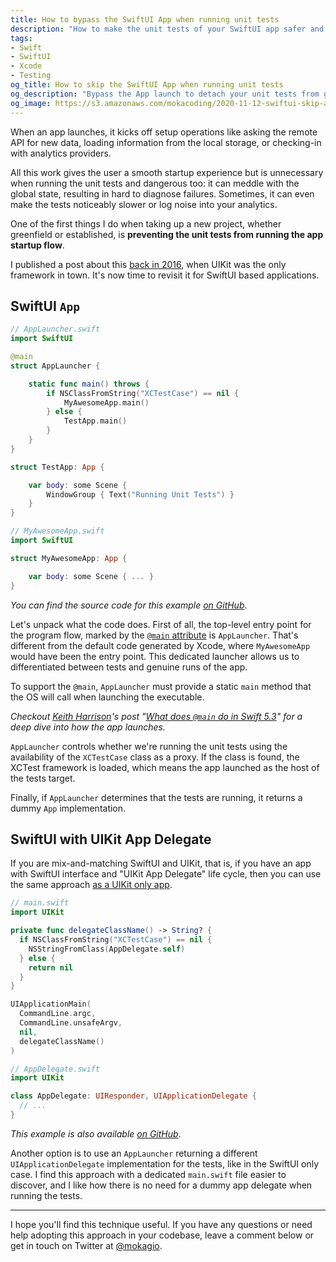 ```yaml
---
title: How to bypass the SwiftUI App when running unit tests
description: "How to make the unit tests of your SwiftUI app safer and faster by preventing them from running the program startup flow. This will avoid all of the launch operations like network requests or reads from the local storage that would affect the global state."
tags:
- Swift
- SwiftUI
- Xcode
- Testing
og_title: How to skip the SwiftUI App when running unit tests
og_description: "Bypass the App launch to detach your unit tests from global state."
og_image: https://s3.amazonaws.com/mokacoding/2020-11-12-swiftui-skip-app.jpg
---
```


When an app launches, it kicks off setup operations like asking the remote API for new data, loading information from the local storage, or checking-in with analytics providers.

All this work gives the user a smooth startup experience but is unnecessary when running the unit tests and dangerous too: it can meddle with the global state, resulting in hard to diagnose failures.
Sometimes, it can even make the tests noticeably slower or log noise into your analytics.

One of the first things I do when taking up a new project, whether greenfield or established, is **preventing the unit tests from running the app startup flow**.

I published a post about this [back in 2016](https://mokacoding.com/blog/prevent-unit-tests-from-loading-app-delegate-in-swift/), when UIKit was the only framework in town.
It's now time to revisit it for SwiftUI based applications.

## SwiftUI `App`

```swift
// AppLauncher.swift
import SwiftUI

@main
struct AppLauncher {

    static func main() throws {
        if NSClassFromString("XCTestCase") == nil {
            MyAwesomeApp.main()
        } else {
            TestApp.main()
        }
    }
}

struct TestApp: App {

    var body: some Scene {
        WindowGroup { Text("Running Unit Tests") }
    }
}

// MyAwesomeApp.swift
import SwiftUI

struct MyAwesomeApp: App {

    var body: some Scene { ... }
}
```

_You can find the source code for this example [on GitHub](https://github.com/mokacoding/TestAppDelegateExample)_.

Let's unpack what the code does.
First of all, the top-level entry point for the program flow, marked by the [`@main` attribute](https://docs.swift.org/swift-book/ReferenceManual/Attributes.html#ID626) is `AppLauncher`.
That's different from the default code generated by Xcode, where `MyAwesomeApp` would have been the entry point.
This dedicated launcher allows us to differentiated between tests and genuine runs of the app.

To support the `@main`, `AppLauncher` must provide a static `main` method that the OS will call when launching the executable.

_Checkout [Keith Harrison](https://twitter.com/kharrison)'s post "[What does `@main` do in Swift 5.3](https://useyourloaf.com/blog/what-does-main-do-in-swift-5.3/)" for a deep dive into how the app launches._

`AppLauncher` controls whether we're running the unit tests using the availability of the `XCTestCase` class as a proxy.
If the class is found, the XCTest framework is loaded, which means the app launched as the host of the tests target.

Finally, if `AppLauncher` determines that the tests are running, it returns a dummy `App` implementation.

## SwiftUI with UIKit App Delegate

If you are mix-and-matching SwiftUI and UIKit, that is, if you have an app with SwiftUI interface and "UIKit App Delegate" life cycle, then you can use the same approach [as a UIKit only app](https://mokacoding.com/blog/prevent-unit-tests-from-loading-app-delegate-in-swift/).

```swift
// main.swift
import UIKit

private func delegateClassName() -> String? {
  if NSClassFromString("XCTestCase") == nil {
    NSStringFromClass(AppDelegate.self)
  } else {
    return nil
  }
}

UIApplicationMain(
  CommandLine.argc,
  CommandLine.unsafeArgv,
  nil,
  delegateClassName()
)

// AppDelegate.swift
import UIKit

class AppDelegate: UIResponder, UIApplicationDelegate {
  // ...
}
```

_This example is also available [on GitHub](https://github.com/mokacoding/TestAppDelegateExample)_.

Another option is to use an `AppLauncher` returning a different `UIApplicationDelegate` implementation for the tests, like in the SwiftUI only case.
I find this approach with a dedicated `main.swift` file easier to discover, and I like how there is no need for a dummy app delegate when running the tests.

---

I hope you'll find this technique useful.
If you have any questions or need help adopting this approach in your codebase, leave a comment below or get in touch on Twitter at [@mokagio](https://twitter.com/mokagio).
